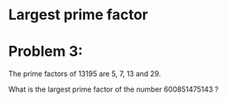 # Largest prime factor

Problem 3:
=========

The prime factors of 13195 are 5, 7, 13 and 29.

What is the largest prime factor of the number 600851475143 ?
